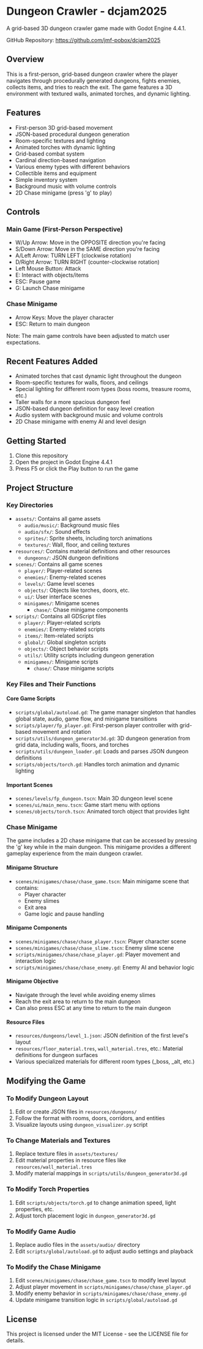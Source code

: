 # Dungeon Crawler - dcjam2025

A grid-based 3D dungeon crawler game made with Godot Engine 4.4.1.

GitHub Repository: https://github.com/jmf-pobox/dcjam2025

## Overview

This is a first-person, grid-based dungeon crawler where the player navigates through procedurally generated dungeons, fights enemies, collects items, and tries to reach the exit. The game features a 3D environment with textured walls, animated torches, and dynamic lighting.

## Features

- First-person 3D grid-based movement
- JSON-based procedural dungeon generation
- Room-specific textures and lighting
- Animated torches with dynamic lighting
- Grid-based combat system
- Cardinal direction-based navigation
- Various enemy types with different behaviors
- Collectible items and equipment
- Simple inventory system
- Background music with volume controls
- 2D Chase minigame (press 'g' to play)

## Controls

### Main Game (First-Person Perspective)
- W/Up Arrow: Move in the OPPOSITE direction you're facing
- S/Down Arrow: Move in the SAME direction you're facing
- A/Left Arrow: TURN LEFT (clockwise rotation)
- D/Right Arrow: TURN RIGHT (counter-clockwise rotation)
- Left Mouse Button: Attack
- E: Interact with objects/items
- ESC: Pause game
- G: Launch Chase minigame

### Chase Minigame
- Arrow Keys: Move the player character
- ESC: Return to main dungeon

Note: The main game controls have been adjusted to match user expectations.

## Recent Features Added

- Animated torches that cast dynamic light throughout the dungeon
- Room-specific textures for walls, floors, and ceilings
- Special lighting for different room types (boss rooms, treasure rooms, etc.)
- Taller walls for a more spacious dungeon feel
- JSON-based dungeon definition for easy level creation
- Audio system with background music and volume controls
- 2D Chase minigame with enemy AI and level design

## Getting Started

1. Clone this repository
2. Open the project in Godot Engine 4.4.1
3. Press F5 or click the Play button to run the game

## Project Structure

### Key Directories
- `assets/`: Contains all game assets
  - `audio/music/`: Background music files
  - `audio/sfx/`: Sound effects
  - `sprites/`: Sprite sheets, including torch animations
  - `textures/`: Wall, floor, and ceiling textures
- `resources/`: Contains material definitions and other resources
  - `dungeons/`: JSON dungeon definitions
- `scenes/`: Contains all game scenes
  - `player/`: Player-related scenes
  - `enemies/`: Enemy-related scenes
  - `levels/`: Game level scenes
  - `objects/`: Objects like torches, doors, etc.
  - `ui/`: User interface scenes
  - `minigames/`: Minigame scenes
    - `chase/`: Chase minigame components
- `scripts/`: Contains all GDScript files
  - `player/`: Player-related scripts
  - `enemies/`: Enemy-related scripts
  - `items/`: Item-related scripts
  - `global/`: Global singleton scripts
  - `objects/`: Object behavior scripts
  - `utils/`: Utility scripts including dungeon generation
  - `minigames/`: Minigame scripts
    - `chase/`: Chase minigame scripts

### Key Files and Their Functions

#### Core Game Scripts
- `scripts/global/autoload.gd`: The game manager singleton that handles global state, audio, game flow, and minigame transitions
- `scripts/player/fp_player.gd`: First-person player controller with grid-based movement and rotation
- `scripts/utils/dungeon_generator3d.gd`: 3D dungeon generation from grid data, including walls, floors, and torches
- `scripts/utils/dungeon_loader.gd`: Loads and parses JSON dungeon definitions
- `scripts/objects/torch.gd`: Handles torch animation and dynamic lighting

#### Important Scenes
- `scenes/levels/fp_dungeon.tscn`: Main 3D dungeon level scene
- `scenes/ui/main_menu.tscn`: Game start menu with options
- `scenes/objects/torch.tscn`: Animated torch object that provides light

### Chase Minigame

The game includes a 2D chase minigame that can be accessed by pressing the 'g' key while in the main dungeon. This minigame provides a different gameplay experience from the main dungeon crawler.

#### Minigame Structure
- `scenes/minigames/chase/chase_game.tscn`: Main minigame scene that contains:
  - Player character
  - Enemy slimes
  - Exit area
  - Game logic and pause handling

#### Minigame Components
- `scenes/minigames/chase/chase_player.tscn`: Player character scene
- `scenes/minigames/chase/chase_slime.tscn`: Enemy slime scene
- `scripts/minigames/chase/chase_player.gd`: Player movement and interaction logic
- `scripts/minigames/chase/chase_enemy.gd`: Enemy AI and behavior logic

#### Minigame Objective
- Navigate through the level while avoiding enemy slimes
- Reach the exit area to return to the main dungeon
- Can also press ESC at any time to return to the main dungeon

#### Resource Files
- `resources/dungeons/level_1.json`: JSON definition of the first level's layout
- `resources/floor_material.tres`, `wall_material.tres`, etc.: Material definitions for dungeon surfaces
- Various specialized materials for different room types (_boss, _alt, etc.)

## Modifying the Game

### To Modify Dungeon Layout
1. Edit or create JSON files in `resources/dungeons/`
2. Follow the format with rooms, doors, corridors, and entities
3. Visualize layouts using `dungeon_visualizer.py` script

### To Change Materials and Textures
1. Replace texture files in `assets/textures/`
2. Edit material properties in resource files like `resources/wall_material.tres`
3. Modify material mappings in `scripts/utils/dungeon_generator3d.gd`

### To Modify Torch Properties
1. Edit `scripts/objects/torch.gd` to change animation speed, light properties, etc.
2. Adjust torch placement logic in `dungeon_generator3d.gd`

### To Modify Game Audio
1. Replace audio files in the `assets/audio/` directory
2. Edit `scripts/global/autoload.gd` to adjust audio settings and playback

### To Modify the Chase Minigame
1. Edit `scenes/minigames/chase/chase_game.tscn` to modify level layout
2. Adjust player movement in `scripts/minigames/chase/chase_player.gd`
3. Modify enemy behavior in `scripts/minigames/chase/chase_enemy.gd`
4. Update minigame transition logic in `scripts/global/autoload.gd`

## License

This project is licensed under the MIT License - see the LICENSE file for details.